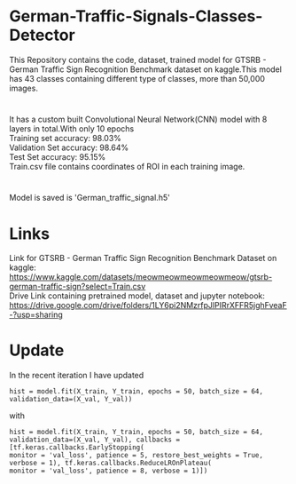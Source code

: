 # German-Traffic-Signals-Classes-Detector
This Repository contains the code, dataset, trained model for GTSRB - German Traffic Sign Recognition Benchmark dataset on kaggle.This model has 43 classes containing different type of classes, more than 50,000 images.
#
It has a custom built Convolutional Neural Network(CNN) model with 8 layers in total.With only 10 epochs    
Training set accuracy: 98.03%  
Validation Set accuracy: 98.64%  
Test Set accuracy: 95.15%  
Train.csv file contains coordinates of ROI in each training image.  
#
Model is saved is 'German_traffic_signal.h5'  
# Links
Link for GTSRB - German Traffic Sign Recognition Benchmark Dataset on kaggle: https://www.kaggle.com/datasets/meowmeowmeowmeowmeow/gtsrb-german-traffic-sign?select=Train.csv  
Drive Link containing pretrained model, dataset and jupyter notebook: https://drive.google.com/drive/folders/1LY6pi2NMzrfpJlPIRrXFFR5jghFveaF-?usp=sharing

# Update
In the recent iteration I have updated  
```
hist = model.fit(X_train, Y_train, epochs = 50, batch_size = 64, validation_data=(X_val, Y_val))
```
with
```
hist = model.fit(X_train, Y_train, epochs = 50, batch_size = 64, validation_data=(X_val, Y_val), callbacks = [tf.keras.callbacks.EarlyStopping(
monitor = 'val_loss', patience = 5, restore_best_weights = True, verbose = 1), tf.keras.callbacks.ReduceLROnPlateau(
monitor = 'val_loss', patience = 8, verbose = 1)])
```
